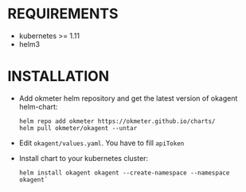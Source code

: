 # REQUIREMENTS
- kubernetes >= 1.11
- helm3
# INSTALLATION
- Add okmeter helm repository and get the latest version of okagent helm-chart:
    ```
    helm repo add okmeter https://okmeter.github.io/charts/
    helm pull okmeter/okagent --untar
    ```

- Edit `okagent/values.yaml`. You have to fill `apiToken`
- Install chart to your kubernetes cluster:
    ```
    helm install okagent okagent --create-namespace --namespace okagent`
    ```